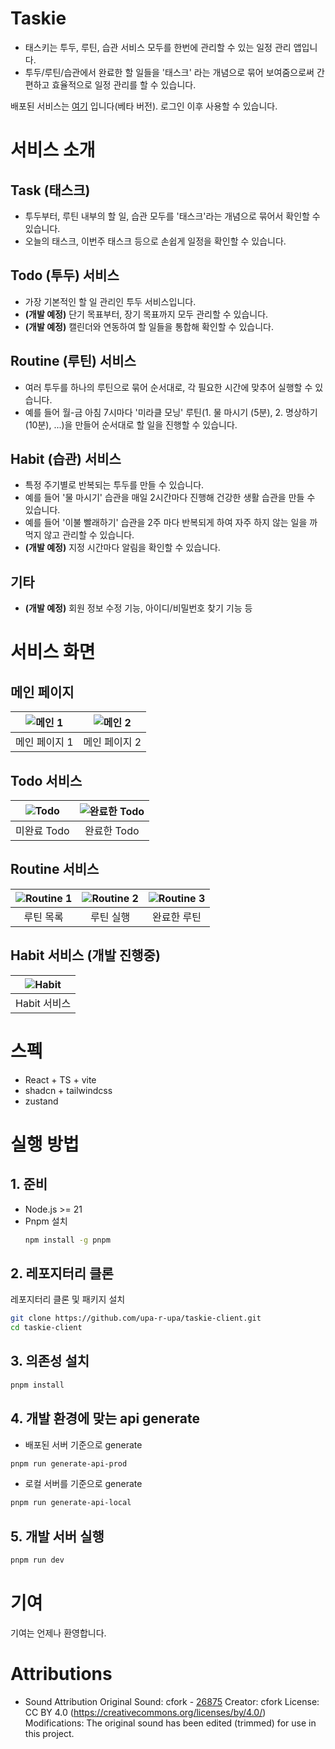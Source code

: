 # Taskie

- 태스키는 투두, 루틴, 습관 서비스 모두를 한번에 관리할 수 있는 일정 관리 앱입니다.
- 투두/루틴/습관에서 완료한 할 일들을 '태스크' 라는 개념으로 묶어 보여줌으로써 간편하고 효율적으로 일정 관리를 할 수 있습니다.

배포된 서비스는 [여기](https://taskie.upa-r-upa.com) 입니다(베타 버전). 로그인 이후 사용할 수 있습니다.

# 서비스 소개
## Task (태스크)
- 투두부터, 루틴 내부의 할 일, 습관 모두를 '태스크'라는 개념으로 묶어서 확인할 수 있습니다.
- 오늘의 태스크, 이번주 태스크 등으로 손쉽게 일정을 확인할 수 있습니다.
## Todo (투두) 서비스
- 가장 기본적인 할 일 관리인 투두 서비스입니다.
- **(개발 예정)** 단기 목표부터, 장기 목표까지 모두 관리할 수 있습니다.
- **(개발 예정)** 캘린더와 연동하여 할 일들을 통합해 확인할 수 있습니다. 
## Routine (루틴) 서비스
- 여러 투두를 하나의 루틴으로 묶어 순서대로, 각 필요한 시간에 맞추어 실행할 수 있습니다.
- 예를 들어 월-금 아침 7시마다 '미라클 모닝' 루틴(1. 물 마시기 (5분), 2. 명상하기 (10분), ...)을 만들어 순서대로 할 일을 진행할 수 있습니다. 
## Habit (습관) 서비스
- 특정 주기별로 반복되는 투두를 만들 수 있습니다.
- 예를 들어 '물 마시기' 습관을 매일 2시간마다 진행해 건강한 생활 습관을 만들 수 있습니다.
- 예를 들어 '이불 빨래하기' 습관을 2주 마다 반복되게 하여 자주 하지 않는 일을 까먹지 않고 관리할 수 있습니다.
- **(개발 예정)** 지정 시간마다 알림을 확인할 수 있습니다.
## 기타
- **(개발 예정)** 회원 정보 수정 기능, 아이디/비밀번호 찾기 기능 등

  
# 서비스 화면

## 메인 페이지

| ![메인 1](https://github.com/user-attachments/assets/2eed6046-521c-4f43-8f83-47f028ff4915) | ![메인 2](https://github.com/user-attachments/assets/07e37159-55bf-4762-b4c4-81d59b8f0f4a) |
| :----------------------------------------------------------------------------------------: | :----------------------------------------------------------------------------------------: |
|                                       메인 페이지 1                                        |                                       메인 페이지 2                                        |

## Todo 서비스

| ![Todo](https://github.com/user-attachments/assets/5aeb1676-b54c-4286-9ce0-8d66dc609b93)| ![완료한 Todo](https://github.com/user-attachments/assets/61b31963-f4e3-4584-a77e-ff40dbf56c07) |
| :--------------------------------------------------------------------------------------: | :--------------------------------------------------------------------------------------: |
|                                       미완료 Todo                                       |                                      완료한 Todo                                      |

## Routine 서비스
| ![Routine 1](https://github.com/user-attachments/assets/9206394e-b631-41fb-a012-bb72c3eb82e7) | ![Routine 2](https://github.com/user-attachments/assets/6f877910-d078-4f4e-8b40-1187e45ec429) | ![Routine 3](https://github.com/user-attachments/assets/2a71bd41-451b-4bb6-8e36-2a49764ce0f8) |
| :-----------------------------------------------: | :-----------------------------------------------: | :-----------------------------------------------: |
| 루틴 목록 | 루틴 실행 | 완료한 루틴 |




## Habit 서비스 (개발 진행중)

| ![Habit](https://github.com/user-attachments/assets/06259540-a021-4941-96ba-bbab62f88d53) |
| :---------------------------------------------------------------------------------------: |
|                                       Habit 서비스                                        |

# 스펙

- React + TS + vite
- shadcn + tailwindcss
- zustand

# 실행 방법

## 1. 준비

- Node.js >= 21
- Pnpm 설치
  ```bash
  npm install -g pnpm
  ```

## 2. 레포지터리 클론

레포지터리 클론 및 패키지 설치

```bash
git clone https://github.com/upa-r-upa/taskie-client.git
cd taskie-client
```

## 3. 의존성 설치

```bash
pnpm install
```

## 4. 개발 환경에 맞는 api generate

- 배포된 서버 기준으로 generate

```bash
pnpm run generate-api-prod
```

- 로컬 서버를 기준으로 generate

```bash
pnpm run generate-api-local
```

## 5. 개발 서버 실행


```bash
pnpm run dev
```

# 기여

기여는 언제나 환영합니다.



# Attributions

- Sound Attribution
  Original Sound: cfork - [26875](https://freesound.org/people/cfork/sounds/26875/)
  Creator: cfork
  License: CC BY 4.0 (https://creativecommons.org/licenses/by/4.0/)
  Modifications: The original sound has been edited (trimmed) for use in this project.
